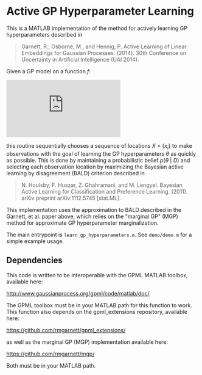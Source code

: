 Active GP Hyperparameter Learning
=================================

This is a MATLAB implementation of the method for actively learning GP
hyperparameters described in
> Garnett, R., Osborne, M., and Hennig, P. Active Learning of Linear
> Embeddings for Gaussian Processes. (2014). 30th Conference on
> Uncertainty in Artificial Intelligence (UAI 2014).

Given a GP model on a function *f*:

![p(f | \theta) = GP(f; mu(x; \theta), K(x, x'; \theta))][1]

this routine sequentially chooses a sequence of locations *X* =
{*x*<sub>*i*</sub>} to make observations with the goal of learning the
GP hyperparameters *&theta;* as quickly as possible. This is done by
maintaining a probabilistic belief *p*(*&theta;* | *D*) and selecting
each observation location by maximizing the Bayesian active learning
by disagreement (BALD) criterion described in

> N. Houlsby, F. Huszar, Z. Ghahramani, and M. Lengyel. Bayesian
> Active Learning for Classification and Preference
> Learning. (2011). arXiv preprint arXiv:1112.5745 [stat.ML].

This implementation uses the approximation to BALD described in the
Garnett, et al. paper above, which relies on the "marginal GP" (MGP)
method for approximate GP hyperparameter marginalization.

The main entrypoint is `learn_gp_hyperparameters.m`. See `demo/demo.m`
for a simple example usage.

Dependencies
------------

This code is written to be interoperable with the GPML MATLAB
toolbox, available here:

  http://www.gaussianprocess.org/gpml/code/matlab/doc/

The GPML toolbox must be in your MATLAB path for this function to
work. This function also depends on the gpml_extensions repository,
available here:

  https://github.com/rmgarnett/gpml_extensions/

as well as the marginal GP (MGP) implementation available here:

  https://github.com/rmgarnett/mgp/

Both must be in your MATLAB path. 

[1]: http://latex.codecogs.com/svg.latex?p(f%20%5Cmid%20%5Ctheta)%20%3D%20%5Cmathcal%7BGP%7D%5Cbigl(f%3B%20%5Cmu(x%3B%20%5Ctheta)%2C%20K(x%2C%20x%27%3B%20%5Ctheta)%5Cbigr)
